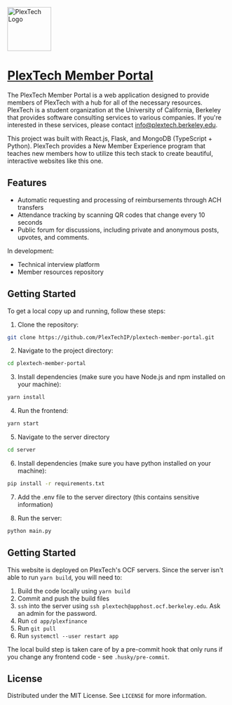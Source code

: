 [<img src="https://plextech.berkeley.edu/images/PlexTechLogo.png" width="100" alt="PlexTech Logo">](https://plextech-member-portal.vercel.app)

# [PlexTech Member Portal](https://plextech.berkeley.edu/members)

The PlexTech Member Portal is a web application designed to provide members of PlexTech with a hub for all of the necessary resources. PlexTech is a student organization at the University of California, Berkeley that provides software consulting services to various companies. If you're interested in these services, please contact [info@plextech.berkeley.edu](mailto:info@plextech.berkeley.edu).

This project was built with React.js, Flask, and MongoDB (TypeScript + Python). PlexTech provides a New Member Experience program that teaches new members how to utilize this tech stack to create beautiful, interactive websites like this one.

## Features

- Automatic requesting and processing of reimbursements through ACH transfers
- Attendance tracking by scanning QR codes that change every 10 seconds
- Public forum for discussions, including private and anonymous posts, upvotes, and comments.

In development:

- Technical interview platform
- Member resources repository

## Getting Started

To get a local copy up and running, follow these steps:

1. Clone the repository:

```bash
git clone https://github.com/PlexTechIP/plextech-member-portal.git
```

2. Navigate to the project directory:

```bash
cd plextech-member-portal
```

3. Install dependencies (make sure you have Node.js and npm installed on your machine):

```bash
yarn install
```

4. Run the frontend:

```bash
yarn start
```

5. Navigate to the server directory

```bash
cd server
```

6. Install dependencies (make sure you have python installed on your machine):

```bash
pip install -r requirements.txt
```

7. Add the .env file to the server directory (this contains sensitive information)

8. Run the server:

```bash
python main.py
```

## Getting Started

This website is deployed on PlexTech's OCF servers. Since the server isn't able to run `yarn build`, you will need to:

1. Build the code locally using `yarn build`
2. Commit and push the build files
3. `ssh` into the server using `ssh plextech@apphost.ocf.berkeley.edu`. Ask an admin for the password.
4. Run `cd app/plexfinance`
5. Run `git pull`
6. Run `systemctl --user restart app`

The local build step is taken care of by a pre-commit hook that only runs if you change any frontend code - see `.husky/pre-commit`.

## License

Distributed under the MIT License. See `LICENSE` for more information.
